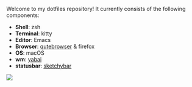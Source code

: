 Welcome to my dotfiles repository! It currently consists of the following components:

* **Shell**: zsh
* **Terminal**: kitty
* **Editor**: Emacs
* **Browser**: [qutebrowser](gh-qutebrowser) & firefox
* **OS**: macOS
* **wm**: [yabai](gh-yabai)
* **statusbar**: [sketchybar](gh-SketchyBar)

![](resources/screenshot.png)
